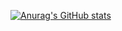 [![Anurag's GitHub stats](https://github-readme-stats.vercel.app/api?username=dadmor&count_private=true&show_icons=true)](https://github.com/anuraghazra/github-readme-stats)
